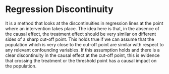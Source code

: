 # Regression Discontinuity

It is a method that looks at the discontinuities in regression lines at the point where an intervention takes place. The idea here is that, in the absence of the causal effect, the treatment effect should be very similar on different sides of a sharp cut-off point. This holds true if we can assume that the population which is very close to the cut-off point are similar with respect to any relevant confounding variables. If this assumption holds and there is a clear discontinuity in the causal effect at the cut-off point, this is evidence that crossing the treatment or the threshold point has a causal impact on the population.

